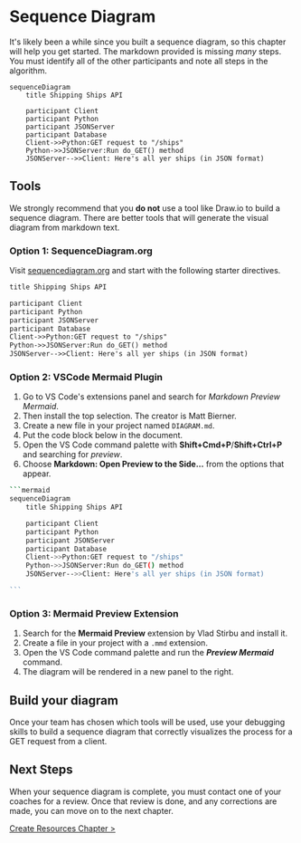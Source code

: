 # Sequence Diagram

It's likely been a while since you built a sequence diagram, so this chapter will help you get started. The markdown provided is missing _many_ steps. You must identify all of the other participants and note all steps in the algorithm.

```mermaid
sequenceDiagram
    title Shipping Ships API

    participant Client
    participant Python
    participant JSONServer
    participant Database
    Client->>Python:GET request to "/ships"
    Python->>JSONServer:Run do_GET() method
    JSONServer-->>Client: Here's all yer ships (in JSON format)
```

## Tools

We strongly recommend that you **do not** use a tool like Draw.io to build a sequence diagram. There are better tools that will generate the visual diagram from markdown text.

### Option 1: SequenceDiagram.org

Visit [sequencediagram.org](https://sequencediagram.org/) and start with the following starter directives.

```txt
title Shipping Ships API

participant Client
participant Python
participant JSONServer
participant Database
Client->>Python:GET request to "/ships"
Python->>JSONServer:Run do_GET() method
JSONServer-->>Client: Here's all yer ships (in JSON format)
```

### Option 2: VSCode Mermaid Plugin

1. Go to VS Code's extensions panel and search for _Markdown Preview Mermaid_.
2. Then install the top selection. The creator is Matt Bierner.
3. Create a new file in your project named `DIAGRAM.md`.
4. Put the code block below in the document.
5. Open the VS Code command palette with **Shift+Cmd+P**/**Shift+Ctrl+P** and searching for _preview_.
6. Choose **Markdown: Open Preview to the Side...** from the options that appear.


````sh
```mermaid
sequenceDiagram
    title Shipping Ships API

    participant Client
    participant Python
    participant JSONServer
    participant Database
    Client->>Python:GET request to "/ships"
    Python->>JSONServer:Run do_GET() method
    JSONServer-->>Client: Here's all yer ships (in JSON format)

```
````

### Option 3: Mermaid Preview Extension

1. Search for the **Mermaid Preview** extension by Vlad Stirbu and install it.
2. Create a file in your project with a `.mmd` extension.
3. Open the VS Code command palette and run the **_Preview Mermaid_** command.
4. The diagram will be rendered in a new panel to the right.

## Build your diagram

Once your team has chosen which tools will be used, use your debugging skills to build a sequence diagram that correctly visualizes the process for a GET request from a client.

## Next Steps

When your sequence diagram is complete, you must contact one of your coaches for a review. Once that review is done, and any corrections are made, you can move on to the next chapter.

[Create Resources Chapter >](./SS_API_CREATE_RESOURCES.md)